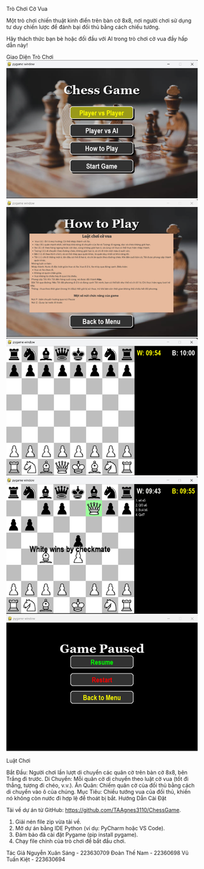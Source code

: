 Trò Chơi Cờ Vua

Một trò chơi chiến thuật kinh điển trên bàn cờ 8x8, nơi người chơi sử dụng tư duy chiến lược để đánh bại đối thủ bằng cách chiếu tướng.

Hãy thách thức bạn bè hoặc đối đầu với AI trong trò chơi cờ vua đầy hấp dẫn này!

Giao Diện Trò Chơi
![Ảnh demo1](https://github.com/TAAgnes3110/ChessGame/blob/main/images/Screenshot%202025-04-20%20222759.png)
![Ảnh demo2](https://github.com/TAAgnes3110/ChessGame/blob/main/images/Screenshot%202025-04-20%20222812.png)
![Ảnh demo3](https://github.com/TAAgnes3110/ChessGame/blob/main/images/Screenshot%202025-04-20%20222948.png)
![Ảnh demo4](https://github.com/TAAgnes3110/ChessGame/blob/main/images/Screenshot%202025-04-20%20223017.png)
![Ảnh demo5](https://github.com/TAAgnes3110/ChessGame/blob/main/images/Screenshot%202025-04-20%20223035.png)

Luật Chơi

Bắt Đầu: Người chơi lần lượt di chuyển các quân cờ trên bàn cờ 8x8, bên Trắng đi trước.
Di Chuyển: Mỗi quân cờ di chuyển theo luật cờ vua (tốt đi thẳng, tượng đi chéo, v.v.).
Ăn Quân: Chiếm quân cờ của đối thủ bằng cách di chuyển vào ô của chúng.
Mục Tiêu: Chiếu tướng vua của đối thủ, khiến nó không còn nước đi hợp lệ để thoát bị bắt.
Hướng Dẫn Cài Đặt

Tải về dự án từ GitHub: https://github.com/TAAgnes3110/ChessGame.
1. Giải nén file zip vừa tải về.
2. Mở dự án bằng IDE Python (ví dụ: PyCharm hoặc VS Code).
3. Đảm bảo đã cài đặt Pygame (pip install pygame).
4. Chạy file chính của trò chơi để bắt đầu chơi.


Tác Giả
Nguyễn Xuân Sáng - 223630709
Đoàn Thế Nam - 22360698
Vũ Tuấn Kiệt - 223630694
